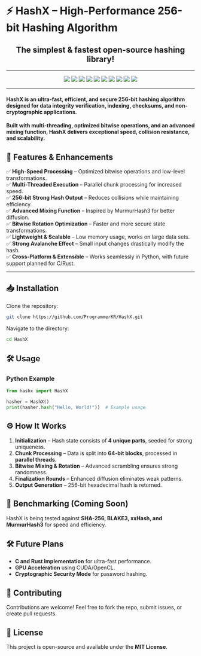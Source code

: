 # ⚡ HashX – High-Performance 256-bit Hashing Algorithm  
<h2 align="center"> The simplest & fastest open-source hashing library!</h2>

---

<p align="center">
  <img src="https://img.shields.io/badge/Version-1.0-blue.svg" />
  <img src="https://img.shields.io/badge/License-MIT-green.svg" />
  <img src="https://img.shields.io/github/stars/ProgrammerKR/HashX.svg?style=flat" />
  <img src="https://img.shields.io/github/forks/ProgrammerKR/HashX.svg?style=flat" />
  <img src="https://img.shields.io/github/downloads/ProgrammerKR/HashX/total" />
  <img src="https://img.shields.io/github/repo-size/ProgrammerKR/HashX" />
  <img src="https://img.shields.io/github/issues/ProgrammerKR/HashX" />
  <img src="https://img.shields.io/badge/Python-3.8%2B-blue.svg" />
  <img src="https://img.shields.io/github/last-commit/ProgrammerKR/HashX" />
  <img src="https://img.shields.io/badge/Platform-Linux%20%7C%20Windows%20%7C%20MacOS-lightgrey.svg" />
</p>

---

#### HashX is an ultra-fast, efficient, and **secure 256-bit hashing algorithm** designed for **data integrity verification, indexing, checksums, and non-cryptographic applications**.  

#### Built with **multi-threading, optimized bitwise operations, and an advanced mixing function**, HashX delivers exceptional **speed, collision resistance, and scalability**.  

## 🚀 Features & Enhancements  

✅ **High-Speed Processing** – Optimized bitwise operations and low-level transformations.  
✅ **Multi-Threaded Execution** – Parallel chunk processing for increased speed.  
✅ **256-bit Strong Hash Output** – Reduces collisions while maintaining efficiency.  
✅ **Advanced Mixing Function** – Inspired by MurmurHash3 for better diffusion.  
✅ **Bitwise Rotation Optimization** – Faster and more secure state transformations.  
✅ **Lightweight & Scalable** – Low memory usage, works on large data sets.  
✅ **Strong Avalanche Effect** – Small input changes drastically modify the hash.  
✅ **Cross-Platform & Extensible** – Works seamlessly in Python, with future support planned for C/Rust.  

----

## 📥 Installation  

Clone the repository:  
```bash
git clone https://github.com/ProgrammerKR/HashX.git
```
Navigate to the directory:  
```bash
cd HashX
```

## 🛠️ Usage  

### **Python Example**  
```python
from hashx import HashX

hasher = HashX()
print(hasher.hash("Hello, World!"))  # Example usage
```

## ⚙️ How It Works  

1. **Initialization** – Hash state consists of **4 unique parts**, seeded for strong uniqueness.  
2. **Chunk Processing** – Data is split into **64-bit blocks**, processed in **parallel threads**.  
3. **Bitwise Mixing & Rotation** – Advanced scrambling ensures strong randomness.  
4. **Finalization Rounds** – Enhanced diffusion eliminates weak patterns.  
5. **Output Generation** – 256-bit hexadecimal hash is returned.  

## 🔬 Benchmarking (Coming Soon)  

HashX is being tested against **SHA-256, BLAKE3, xxHash, and MurmurHash3** for speed and efficiency.  

## 🛠️ Future Plans  

- **C and Rust Implementation** for ultra-fast performance.  
- **GPU Acceleration** using CUDA/OpenCL.  
- **Cryptographic Security Mode** for password hashing.  

## 🤝 Contributing  

Contributions are welcome! Feel free to fork the repo, submit issues, or create pull requests.  

## 📜 License  

This project is open-source and available under the **MIT License**.  
